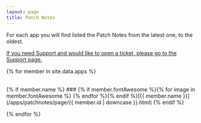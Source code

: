 ```yaml
---
layout: page
title: Patch Notes
---
```


For each app you will find listed the Patch Notes from the latest one, to the oldest.

[If you need Support and would like to open a ticket, please go to the Support page.](/support)

{% for member in site.data.apps %}

<br>
{% if member.name %}
### {% if member.fontAwesome %}{% for image in member.fontAwesome %}<i class="fa fa-{{ image }}"></i> {% endfor %}{% endif %}[{{ member.name }}](/apps/patchnotes/page/{{ member.id | downcase }}.html)      
{% endif %}

    
{% endfor %}
